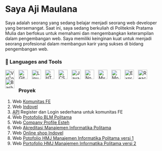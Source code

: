 # Saya Aji Maulana

Saya adalah seorang yang sedang belajar menjadi seorang web developer yang bersemangat. Saat ini, saya sedang berkuliah di Politeknik Pratama Mulia dan berfokus untuk memahami dan mengembangkan keterampilan dalam pengembangan web. Saya memiliki keinginan kuat untuk menjadi seorang profesional dalam membangun karir yang sukses di bidang pengembangan web.

### 🧰 Languages and Tools

<img align="left" alt="VsCode" width="30px" style="padding-right:10px;" src="https://cdn.jsdelivr.net/gh/devicons/devicon/icons/vscode/vscode-original.svg" />
<img align="left" alt="Git" width="30px" style="padding-right:10px;" src="https://cdn.jsdelivr.net/gh/devicons/devicon/icons/git/git-original.svg" />
<img align="left" alt="Linux" width="30px" style="padding-right:10px;" src="https://cdn.jsdelivr.net/gh/devicons/devicon/icons/linux/linux-original.svg" />
<img align="left" alt="HTML" width="30px" style="padding-right:10px;" src="https://cdn.jsdelivr.net/gh/devicons/devicon/icons/html5/html5-plain.svg" />
<img align="left" alt="CSS" width="30px" style="padding-right:10px;" src="https://cdn.jsdelivr.net/gh/devicons/devicon/icons/css3/css3-plain.svg" />
<img align="left" alt="JavaScript" width="30px" style="padding-right:10px;" src="https://cdn.jsdelivr.net/gh/devicons/devicon/icons/javascript/javascript-plain.svg" />
<img align="left" alt="NodeJS" width="30px" style="padding-right:10px;" src="https://cdn.jsdelivr.net/gh/devicons/devicon/icons/nodejs/nodejs-original.svg" />
<img align="left" alt="MySQL" width="30px" style="padding-right:10px;" src="https://cdn.jsdelivr.net/gh/devicons/devicon/icons/mysql/mysql-original.svg" />
<img align="left" alt="MongoDB" width="30px" style="padding-right:10px;" src="https://cdn.jsdelivr.net/gh/devicons/devicon/icons/mongodb/mongodb-original.svg" />
<img align="left" alt="Expres" width="30px" style="padding-right:10px;" src="https://cdn.jsdelivr.net/gh/devicons/devicon/icons/express/express-original.svg" />
<img align="left" alt="React" width="30px" style="padding-right:10px;" src="https://cdn.jsdelivr.net/gh/devicons/devicon/icons/react/react-original.svg" />
<img align="left" alt="Bash" width="30px" style="padding-right:10px;" src="https://cdn.jsdelivr.net/gh/devicons/devicon/icons/bash/bash-original.svg" />

<br><br>

### Proyek

1. Web [Komunitas FE](https://mancode77.github.io/frontend-dev-portofolio/)
2. Web [Indovel](https://mancode77.github.io/Indovel/)
3. [API](https://api-blind-code.vercel.app/) Register dan Login sederhana untuk komunitas FE
4. Web [Protofolio BLM Politama](https://mancode77.github.io/blm-politama/)
5. Web [Company Profile Esteh](https://mancode77.github.io/esteh/)
6. Web [Akreditasi Manajemen Informatika Politama](https://www.mipolitamaak.my.id/)
7. Web [Online shop Indovel](https://mancode77.github.io/online-shop/)
8. Web [Potofolio HMJ Manajemen Informatika Politama versi 1](https://tamakuz.github.io/hmjmipolitama/)
9. Web [Portofolio HMJ Manajemen Informatika Politama versi 2](https://mancode77.github.io/HMJ-MI-Project/)

